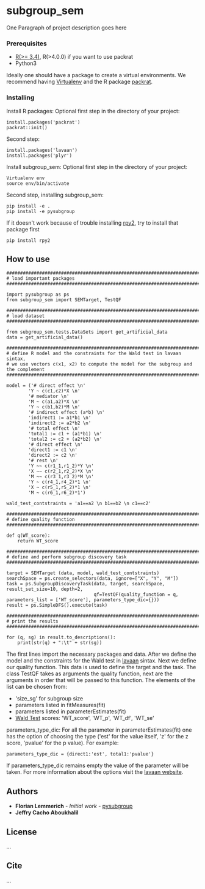 # subgroup_sem

One Paragraph of project description goes here

### Prerequisites

* [R(>= 3.4)](https://cran.r-project.org/mirrors.html), R(>4.0.0) if you want to use packrat
* Python3

Ideally one should have a  package to create a virtual environments. We recommend having [Virtualenv](https://virtualenv.pypa.io/en/stable/) 
and the R package [packrat](https://rstudio.github.io/packrat/).

### Installing

Install R packages:
Optional first step in the directory of your project: 

```
install.packages('packrat')
packrat::init()
```

Second step:

```
install.packages('lavaan')
install.packages('plyr')
```

Install subgroup_sem:
Optional first step in the directory of your project:

```
Virtualenv env
source env/bin/activate
```

Second step, installing subgroup_sem:

```
pip install -e .
pip install -e pysubgroup
```

If it doesn't work because of trouble installing [rpy2](https://rpy2.github.io/), try to install that package first

```
pip install rpy2
```

## How to use

```
############################################################################################
# load important packages
############################################################################################

import pysubgroup as ps
from subgroup_sem import SEMTarget, TestQF

############################################################################################
# load dataset
############################################################################################

from subgroup_sem.tests.DataSets import get_artificial_data
data = get_artificial_data()

############################################################################################
# define R model and the constraints for the Wald test in lavaan sintax, 
# we use vectors c(x1, x2) to compute the model for the subgroup and the complement 
############################################################################################

model = ('# direct effect \n'
        'Y ~ c(c1,c2)*X \n'
        '# mediator \n'
        'M ~ c(a1,a2)*X \n'
        'Y ~ c(b1,b2)*M \n'
        '# indirect effect (a*b) \n'
        'indirect1 := a1*b1 \n' 
        'indirect2 := a2*b2 \n'
        '# total effect \n'
        'total1 := c1 + (a1*b1) \n'
        'total2 := c2 + (a2*b2) \n'
        '# direct effect \n'
        'direct1 := c1 \n'
        'direct2 := c2 \n'
        '# rest \n'
        'Y ~~ c(r1_1,r1_2)*Y \n'
        'X ~~ c(r2_1,r2_2)*X \n'
        'M ~~ c(r3_1,r3_2)*M \n'
        'Y ~ c(r4_1,r4_2)*1 \n'
        'X ~ c(r5_1,r5_2)*1 \n'
        'M ~ c(r6_1,r6_2)*1')

wald_test_contstraints = 'a1==a2 \n b1==b2 \n c1==c2'

############################################################################################
# define quality function
############################################################################################

def q(WT_score):
    return WT_score

############################################################################################
# define and perform subgroup discovery task
############################################################################################

target = SEMTarget (data, model, wald_test_contstraints)
searchSpace = ps.create_selectors(data, ignore=["X", "Y", "M"])
task = ps.SubgroupDiscoveryTask(data, target, searchSpace, result_set_size=10, depth=2, 
                                qf=TestQF(quality_function = q, parameters_list = ['WT_score'], parameters_type_dic={}))
result = ps.SimpleDFS().execute(task)

############################################################################################
# print the results
############################################################################################

for (q, sg) in result.to_descriptions():
    print(str(q) + ":\t" + str(sg))
```
The first lines import the necessary packages and data.
After we define the model and the constraints for the Wald test in [lavaan](http://lavaan.ugent.be/tutorial/index.html) sintax.
Next we define our quality function. This data is used to define the target and the task. 
The class TestQF takes as arguments the quality function, next are the arguments in order that will be passed to this function. 
The elements of the list can be chosen from:

* 'size_sg' for subgroup size
* parameters listed in fitMeasures(fit)
* parameters listed in parameterEstimates(fit)
* [Wald Test](https://rdrr.io/cran/lavaan/man/lavTestWald.html) scores: 'WT_score', 'WT_p', 'WT_df', 'WT_se'

parameters_type_dic: For all the parameter in parameterEstimates(fit) one has the option of choosing the type ('est' for the value itself, 'z' for the z score, 'pvalue' for the p value).
For example:
```
parameters_type_dic = {direct1:'est', total1:'pvalue'}
```
If parameters_type_dic remains empty the value of the parameter will be taken.
For more information about the options visit the [lavaan website](http://lavaan.ugent.be/tutorial/inspect.html).


## Authors

* **Florian Lemmerich** - *Initial work* - [pysubgroup](https://github.com/flemmerich/pysubgroup)
* **Jeffry Cacho Aboukhalil** 


## License

... 

## Cite

... 

